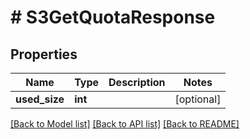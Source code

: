 # # S3GetQuotaResponse

## Properties

Name | Type | Description | Notes
------------ | ------------- | ------------- | -------------
**used_size** | **int** |  | [optional]

[[Back to Model list]](../../README.md#models) [[Back to API list]](../../README.md#endpoints) [[Back to README]](../../README.md)
